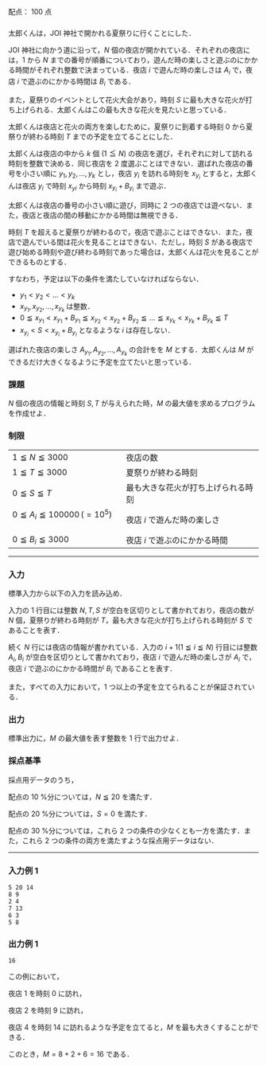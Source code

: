 配点： $100$ 点

###

太郎くんは，JOI 神社で開かれる夏祭りに行くことにした．

JOI 神社に向かう道に沿って，$N$ 個の夜店が開かれている．それぞれの夜店には，$1$ から $N$ までの番号が順番についており，遊んだ時の楽しさと遊ぶのにかかる時間がそれぞれ整数で決まっている．夜店 $i$ で遊んだ時の楽しさは $A_i$ で，夜店 $i$ で遊ぶのにかかる時間は $B_i$ である．

また，夏祭りのイベントとして花火大会があり，時刻 $S$ に最も大きな花火が打ち上げられる．太郎くんはこの最も大きな花火を見たいと思っている．

太郎くんは夜店と花火の両方を楽しむために，夏祭りに到着する時刻 $0$ から夏祭りが終わる時刻 $T$ までの予定を立てることにした．

太郎くんは夜店の中から $k$ 個 $(1 \leqq N)$ の夜店を選び，それぞれに対して訪れる時刻を整数で決める．同じ夜店を $2$ 度選ぶことはできない．選ばれた夜店の番号を小さい順に $y_1,y_2,\ldots,y_k$ とし，夜店 $y_i$ を訪れる時刻を $x_{y_i}$ とすると，太郎くんは夜店 $y_i$ で時刻 $x_{yi}$ から時刻 $x_{y_i} + B_{y_i}$ まで遊ぶ．

太郎くんは夜店の番号の小さい順に遊び，同時に $2$ つの夜店では遊べない．また，夜店と夜店の間の移動にかかる時間は無視できる．

時刻 $T$ を超えると夏祭りが終わるので，夜店で遊ぶことはできない．また，夜店で遊んでいる間は花火を見ることはできない．ただし，時刻 $S$ がある夜店で遊び始める時刻や遊び終わる時刻であった場合は，太郎くんは花火を見ることができるものとする．

すなわち，予定は以下の条件を満たしていなければならない．

- $y_1 < y_2 < \ldots < y_k$
- $x_{y_1},x_{y_2},\ldots , x_{y_k}$ は整数．
- $0\leqq x_{y_1} < x_{y_1} + B_{y_1} \leqq x_{y_2} < x_{y_2} + B_{y_2} \leqq \ldots \leqq x_{y_k} < x_{y_k} + B_{y_k} \leqq T$
- $x_{y_i} < S < x_{y_i}+B_{y_i}$ となるような $i$ は存在しない．

選ばれた夜店の楽しさ $A_{y_1},A_{y_2},\ldots,A_{y_k}$ の合計をを $M$ とする．太郎くんは $M$ ができるだけ大きくなるように予定を立てたいと思っている．

### 課題

$N$ 個の夜店の情報と時刻 $S, T$ が与えられた時，$M$ の最大値を求めるプログラムを作成せよ．

### 制限

|||
|---|---|
|$1 \leqq N \leqq 3000$ &emsp;|夜店の数|
|$1 \leqq T \leqq 3000$ &emsp;|夏祭りが終わる時刻|
|$0 \leqq S \leqq T$ &emsp;|最も大きな花火が打ち上げられる時刻|
|$0 \leqq A_i \leqq 100000 \,(= 10^5)$ &emsp;|夜店 $i$ で遊んだ時の楽しさ|
|$0 \leqq B_i \leqq 3000$ &emsp;|夜店 $i$ で遊ぶのにかかる時間|

---

### 入力

標準入力から以下の入力を読み込め．

入力の $1$ 行目には整数 $N, T, S$ が空白を区切りとして書かれており，夜店の数が $N$ 個，夏祭りが終わる時刻が $T$，最も大きな花火が打ち上げられる時刻が $S$ であることを表す．

続く $N$ 行には夜店の情報が書かれている．入力の $i + 1 (1\leqq i \leqq N)$ 行目には整数 $A_i, B_i$ が空白を区切りとして書かれており，夜店 $i$ で遊んだ時の楽しさが $A_i$ で，夜店 $i$ で遊ぶのにかかる時間が $B_i$ であることを表す．

また，すべての入力において，$1$ つ以上の予定を立てられることが保証されている．

### 出力

標準出力に，$M$ の最大値を表す整数を $1$ 行で出力せよ．

### 採点基準

採点用データのうち，

配点の $10$ %分については，$N \leqq 20$ を満たす．

配点の $20$ %分については，$S = 0$ を満たす．

配点の $30$ %分については，これら $2$ つの条件の少なくとも一方を満たす．また，これら $2$ つの条件の両方を満たすような採点用データはない．

---

### 入力例 1

~~~
5 20 14
8 9
2 4
7 13
6 3
5 8
~~~

### 出力例 1

~~~
16
~~~

この例において，

夜店 $1$ を時刻 $0$ に訪れ，

夜店 $2$ を時刻 $9$ に訪れ，

夜店 $4$ を時刻 $14$ に訪れるような予定を立てると，$M$ を最も大きくすることができる．

このとき，$M = 8 + 2 + 6 = 16$ である．
